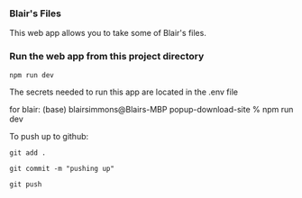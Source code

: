 ### Blair's Files

This web app allows you to take some of Blair's files.

### Run the web app from this project directory

`npm run dev`

The secrets needed to run this app are located in the .env file


for blair: (base) blairsimmons@Blairs-MBP popup-download-site % npm run dev 



To push up to github:

`git add .`

`git commit -m "pushing up"`

`git push`